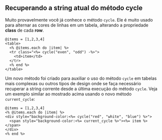## Recuperando a string atual do método cycle

Muito provavelmente você já conhece o método `cycle`. Ele é muito usado para alternar as cores de linhas em um tabela, alterando a propriedade **class** de cada **row**.

	@items = [1,2,3,4]
	<table>
	  <% @items.each do |item| %>
	  <tr class="<%= cycle("even", "odd") -%>">
	    <td>item</td>
	  </tr>
	  <% end %>
	</table>

Um novo método foi criado para auxiliar o uso do método `cycle` em tabelas mais complexas ou outros tipos de design onde se faça necessário recuperar a string corrente desde a última execução do método `cycle`. Veja um exemplo similar ao mostrado acima usando o novo método `current_cycle`:

	@items = [1,2,3,4]
	<% @items.each do |item| %>
	<div style="background-color:<%= cycle("red", "white", "blue") %>">
	  <span style="background-color:<%= current_cycle %>"><%= item %></span>
	</div>
	<% end %>

